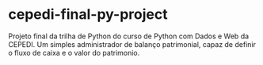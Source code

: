 # cepedi-final-py-project

Projeto final da trilha de Python do curso de Python com Dados e Web da CEPEDI.
Um simples administrador de balanço patrimonial, capaz de definir o fluxo de
caixa e o valor do patrimonio.

